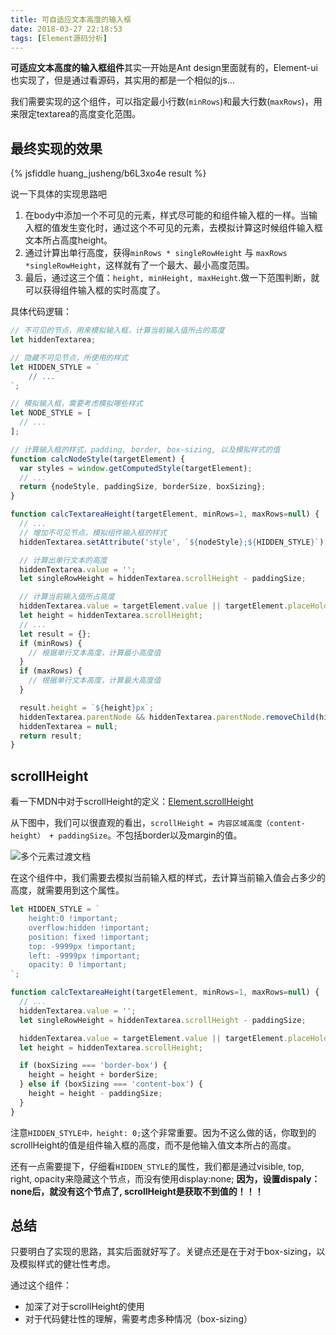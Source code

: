 ```yaml
---
title: 可自适应文本高度的输入框
date: 2018-03-27 22:18:53
tags: [Element源码分析]
---
```

**可适应文本高度的输入框组件**其实一开始是Ant design里面就有的，Element-ui也实现了，但是通过看源码，其实用的都是一个相似的js...

我们需要实现的这个组件，可以指定最小行数(`minRows`)和最大行数(`maxRows`)，用来限定textarea的高度变化范围。

最终实现的效果
-------

{% jsfiddle huang_jusheng/b6L3xo4e result %}

说一下具体的实现思路吧

 1. 在body中添加一个不可见的元素，样式尽可能的和组件输入框的一样。当输入框的值发生变化时，通过这个不可见的元素，去模拟计算这时候组件输入框文本所占高度height。
 2. 通过计算出单行高度，获得`minRows * singleRowHeight` 与 `maxRows *singleRowHeight`，这样就有了一个最大、最小高度范围。
 3. 最后，通过这三个值：`height, minHeight, maxHeight`.做一下范围判断，就可以获得组件输入框的实时高度了。

具体代码逻辑：
```javascript
// 不可见的节点，用来模拟输入框，计算当前输入值所占的高度
let hiddenTextarea;

// 隐藏不可见节点，所使用的样式
let HIDDEN_STYLE = `
	// ...
`;

// 模拟输入框，需要考虑模拟哪些样式
let NODE_STYLE = [
  // ...
];

// 计算输入框的样式，padding, border, box-sizing, 以及模拟样式的值
function calcNodeStyle(targetElement) {
  var styles = window.getComputedStyle(targetElement);
  // ...
  return {nodeStyle, paddingSize, borderSize, boxSizing};
}

function calcTextareaHeight(targetElement, minRows=1, maxRows=null) {
  // ...
  // 增加不可见节点，模拟组件输入框的样式
  hiddenTextarea.setAttribute('style', `${nodeStyle};${HIDDEN_STYLE}`);

  // 计算出单行文本的高度
  hiddenTextarea.value = '';
  let singleRowHeight = hiddenTextarea.scrollHeight - paddingSize;

  // 计算当前输入值所占高度
  hiddenTextarea.value = targetElement.value || targetElement.placeHolder;
  let height = hiddenTextarea.scrollHeight;
  // ...
  let result = {};
  if (minRows) {
    // 根据单行文本高度，计算最小高度值
  }
  if (maxRows) {
    // 根据单行文本高度，计算最大高度值
  }

  result.height = `${height}px`;
  hiddenTextarea.parentNode && hiddenTextarea.parentNode.removeChild(hiddenTextarea);
  hiddenTextarea = null;
  return result;
}
```

scrollHeight
------------
看一下MDN中对于scrollHeight的定义：[Element.scrollHeight](https://developer.mozilla.org/zh-CN/docs/Web/API/Element/scrollHeight)

从下图中，我们可以很直观的看出，`scrollHeight = 内容区域高度（content-height） + paddingSize`。不包括border以及margin的值。

![多个元素过渡文档](/blog/images/7.png)

在这个组件中，我们需要去模拟当前输入框的样式，去计算当前输入值会占多少的高度，就需要用到这个属性。

```javascript
let HIDDEN_STYLE = `
	height:0 !important;
	overflow:hidden !important;
	position: fixed !important;
	top: -9999px !important;
	left: -9999px !important;
	opacity: 0 !important;
`;

function calcTextareaHeight(targetElement, minRows=1, maxRows=null) {
  // ...
  hiddenTextarea.value = '';
  let singleRowHeight = hiddenTextarea.scrollHeight - paddingSize;

  hiddenTextarea.value = targetElement.value || targetElement.placeHolder;
  let height = hiddenTextarea.scrollHeight;

  if (boxSizing === 'border-box') {
    height = height + borderSize;
  } else if (boxSizing === 'content-box') {
    height = height - paddingSize;
  }
}
```
注意`HIDDEN_STYLE中，height: 0;`这个非常重要。因为不这么做的话，你取到的scrollHeight的值是组件输入框的高度，而不是他输入值文本所占的高度。

还有一点需要提下，仔细看`HIDDEN_STYLE`的属性，我们都是通过visible, top, right, opacity来隐藏这个节点，而没有使用display:none; **因为，设置dispaly：none后，就没有这个节点了, scrollHeight是获取不到值的！！！**

总结
--
只要明白了实现的思路，其实后面就好写了。关键点还是在于对于box-sizing，以及模拟样式的健壮性考虑。

通过这个组件：

 - 加深了对于scrollHeight的使用
 - 对于代码健壮性的理解，需要考虑多种情况（box-sizing）

